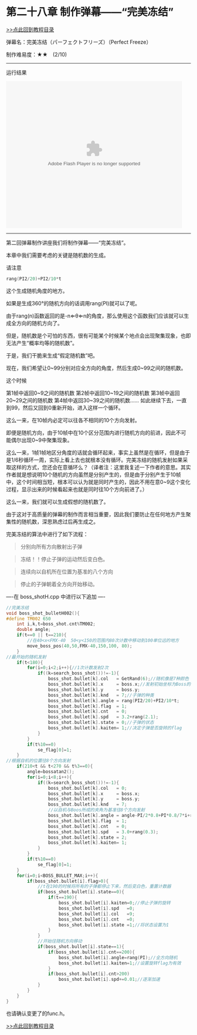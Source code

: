 # 第二十八章 制作弹幕——“完美冻结”

[>>点此回到教程目录](pro_doc.md)

弹幕名：完美冻结（パーフェクトフリーズ）（Perfect Freeze）

制作难易度：★★　(2/10)

---

运行结果

<embed src="http://player.youku.com/player.php/sid/XODQxMzQwMTIw/v.swf" allowFullScreen="true" quality="high" width="480" height="400" align="middle" allowScriptAccess="always" type="application/x-shockwave-flash"></embed>

---

第二回弹幕制作讲座我们将制作弹幕——“完美冻结”。

本章中我们需要考虑的关键是随机数的生成。

请注意
```cpp
rang(PI2/20)+PI2/10*t
```
这个生成随机角度的地方。

如果是生成360°的随机方向的话调用rang(PI)就可以了呢。

由于rang(n)函数返回的是-n⇐θ⇐n的角度，那么使用这个函数我们应该就可以生成全方向的随机方向了。

但是，随机数是个可怕的东西，很有可能某个时候某个地点会出现聚集现象，也即无法产生“概率均等的随机数”。

于是，我们干脆来生成“假定随机数”吧。

现在，我们希望让0~99分别对应全方向的角度，然后生成0~99之间的随机数。

这个时候

第1帧中返回0~9之间的随机数
第2帧中返回10~19之间的随机数
第3帧中返回20~29之间的随机数
第4帧中返回30~39之间的随机数……
如此继续下去，一直到99，然后又回到0重新开始，进入这样一个循环。

这么一来，在10帧内必定可以往各不相同的10个方向发射。

即便是随机方向，由于10帧中在10个区分范围内进行随机方向的前进，因此不可能偶尔出现0~9中聚集现象。

这么一来，1帧1帧地区分角度的话就会循环起来，事实上虽然是在循环，但是由于是1/6秒循环一周，实际上看上去也就根本没有循环。完美冻结的随机发射如果采取这样的方式，您还会在意循环么？（译者注：这里我复述一下作者的意思。其实作者就是想说明10个随机的方向虽然是分别产生的，但是由于分别产生于10帧中，这个时间相当短，根本可以认为就是同时产生的，因此不用在意0~9这个变化过程，显示出来的时候看起来也就是同时往10个方向前进了。）

这么一来，我们就可以生成假想的随机数了。

由于这对于高质量的弹幕的制作而言相当重要，因此我们要防止在任何地方产生聚集性的随机数，深思熟虑过后再生成之。

完美冻结的算法中进行了如下流程：

>分别向所有方向散射出子弹

>冻结！！停止子弹的运动然后变白色。

>连续向以自机所在位置为基准的八个方向

>停止的子弹朝着全方向开始移动。


—-在 boss_shotH.cpp 中进行以下追加 —-
```cpp
//完美冻结
void boss_shot_bulletH002(){
#define TM002 650
    int i,k,t=boss_shot.cnt%TM002;
    double angle;
    if(t==0 || t==210){
		//在40<x<FMX-40  50<y<150的范围内80次计数中移动到100单位远的地方
        move_boss_pos(40,50,FMX-40,150,100, 80);
    }
//最开始的随机发射
    if(t<180){
        for(i=0;i<2;i++){//1次计数发射2次
            if((k=search_boss_shot())!=-1){
                boss_shot.bullet[k].col   = GetRand(6);//随机像是7种颜色
                boss_shot.bullet[k].x     = boss.x;//发射初始坐标为Boss的坐标
                boss_shot.bullet[k].y     = boss.y;
                boss_shot.bullet[k].knd   = 7;//子弹的种类
                boss_shot.bullet[k].angle = rang(PI2/20)+PI2/10*t;
                boss_shot.bullet[k].flag  = 1;
                boss_shot.bullet[k].cnt   = 0;
                boss_shot.bullet[k].spd   = 3.2+rang(2.1);
                boss_shot.bullet[k].state = 0;//子弹的状态
                boss_shot.bullet[k].kaiten= 1;//决定子弹是否旋转的flag
            }
        }
        if(t%10==0)
            se_flag[0]=1;
    }
//根据自机的位置往8个方向发射
    if(210<t && t<270 && t%3==0){
        angle=bossatan2();
        for(i=0;i<8;i++){
            if((k=search_boss_shot())!=-1){
                boss_shot.bullet[k].col   = 0;
                boss_shot.bullet[k].x     = boss.x;
                boss_shot.bullet[k].y     = boss.y;
                boss_shot.bullet[k].knd   = 7;
				//以自机与Boos所成的夹角为基准往8个方向发射
                boss_shot.bullet[k].angle = angle-PI/2*0.8+PI*0.8/7*i+rang(PI/180);
                boss_shot.bullet[k].flag  = 1;
                boss_shot.bullet[k].cnt   = 0;
                boss_shot.bullet[k].spd   = 3.0+rang(0.3);
                boss_shot.bullet[k].state = 2;
                boss_shot.bullet[k].kaiten= 1;
            }
        }
        if(t%10==0)
            se_flag[0]=1;
    }
    for(i=0;i<BOSS_BULLET_MAX;i++){
        if(boss_shot.bullet[i].flag>0){
			//t在190的时候将所有的子弹都停止下来，然后变白色，重置计数器
            if(boss_shot.bullet[i].state==0){
                if(t==190){
                    boss_shot.bullet[i].kaiten=0;//停止子弹的旋转
                    boss_shot.bullet[i].spd   =0;
                    boss_shot.bullet[i].col   =9;
                    boss_shot.bullet[i].cnt   =0;
                    boss_shot.bullet[i].state =1;//将状态设置为1
                }
            }
            //开始往随机方向移动
            if(boss_shot.bullet[i].state==1){
                if(boss_shot.bullet[i].cnt==200){
                    boss_shot.bullet[i].angle=rang(PI);//全方向随机
                    boss_shot.bullet[i].kaiten=1;//设置旋转flag为有效
                }
                if(boss_shot.bullet[i].cnt>200)
                    boss_shot.bullet[i].spd+=0.01;//逐渐加速
            }
        }
    }
}
```
也请确认变更了的func.h。

[>>点此回到教程目录](pro_doc.md)
